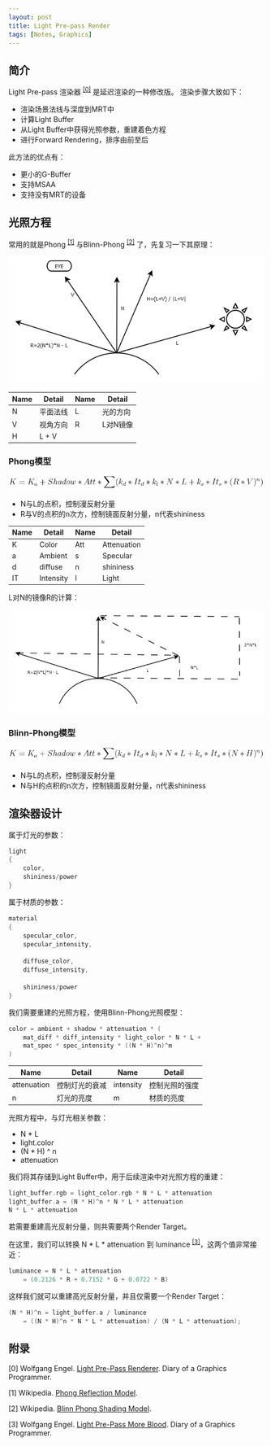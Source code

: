 ```yaml
---
layout: post
title: Light Pre-pass Render
tags: [Notes, Graphics]
---
```


## 简介

Light Pre-pass 渲染器 <sup>[[0]](#ref)</sup> 是延迟渲染的一种修改版。
渲染步骤大致如下：

- 渲染场景法线与深度到MRT中
- 计算Light Buffer
- 从Light Buffer中获得光照参数，重建着色方程
- 进行Forward Rendering，排序由前至后

此方法的优点有：

- 更小的G-Buffer
- 支持MSAA
- 支持没有MRT的设备

## 光照方程

常用的就是Phong <sup>[[1]](#ref)</sup> 与Blinn-Phong <sup>[[2]](#ref)</sup> 了，先复习一下其原理：

![phong](/public/content/2015-06-20/phong.png)

| Name  | Detail   | Name | Detail   |
| ----- | -------- | ---- | -------- |
| N     | 平面法线 | L    | 光的方向 |
| V     | 视角方向 | R    | L对N镜像 |
| H     | L + V    |      |          |

### Phong模型

![phong model](/public/content/2015-06-20/phong_model.png)

- N与L的点积，控制漫反射分量
- R与V的点积的n次方，控制镜面反射分量，n代表shininess

| Name | Detail    | Name | Detail      |
| ---- | --------- | ---  | ----------- |
| K    | Color     | Att  | Attenuation |
| a    | Ambient   | s    | Specular    | 
| d    | diffuse   | n    | shininess   | 
| IT   | Intensity | l    | Light       | 

L对N的镜像R的计算：

![reflect](/public/content/2015-06-20/reflect.png)

### Blinn-Phong模型

![blinn phong model](/public/content/2015-06-20/blinn_phong_model.png)

- N与L的点积，控制漫反射分量
- N与H的点积的n次方，控制镜面反射分量，n代表shininess

## 渲染器设计

属于灯光的参数：

```c
light
{
	color, 
	shininess/power
}
```

属于材质的参数：

```c
material 
{
	specular_color, 
	specular_intensity, 

	diffuse_color, 
	diffuse_intensity,

	shininess/power
}
```

我们需要重建的光照方程，使用Blinn-Phong光照模型：

```c
color = ambient + shadow * attenuation * (
	mat_diff * diff_intensity * light_color * N * L + 
	mat_spec * spec_intensity * ((N * H)^n)^m
)
```

| Name        | Detail          | Name      | Detail         |
| ----------- | --------------- | --------- | -------------- |
| attenuation | 控制灯光的衰减  | intensity | 控制光照的强度 | 
| n           | 灯光的亮度      | m         | 材质的亮度     | 

光照方程中，与灯光相关参数：

- N * L 
- light.color
- (N * H) ^ n 
- attenuation

我们将其存储到Light Buffer中，用于后续渲染中对光照方程的重建：

```c
light_buffer.rgb = light_color.rgb * N * L * attenuation
light_buffer.a = (N * H)^n * N * L * attenuation
N * L * attenuation
```

若需要重建高光反射分量，则共需要两个Render Target。

在这里，我们可以转换 N * L * attenuation 到 luminance <sup>[[3]](#ref)</sup>，这两个值非常接近：

```c
luminance = N * L * attenuation 
	= (0.2126 * R + 0.7152 * G + 0.0722 * B)
```

这样我们就可以重建高光反射分量，并且仅需要一个Render Target：

```c
(N * H)^n = light_buffer.a / luminance
	= ((N * H)^n * N * L * attenuation) / (N * L * attenuation);
```


## 附录<span id="ref"></span>

[0] Wolfgang Engel. [Light Pre-Pass Renderer](http://diaryofagraphicsprogrammer.blogspot.com/2008/03/light-pre-pass-renderer.html). Diary of a Graphics Programmer.

[1] Wikipedia. [Phong Reflection Model](https://en.wikipedia.org/wiki/Phong_reflection_model).

[2] Wikipedia. [Blinn Phong Shading Model](https://en.wikipedia.org/wiki/Blinn%E2%80%93Phong_shading_model).

[3] Wolfgang Engel. [Light Pre-Pass More Blood](http://diaryofagraphicsprogrammer.blogspot.com/2008/09/light-pre-pass-more-blood.html). Diary of a Graphics Programmer.
